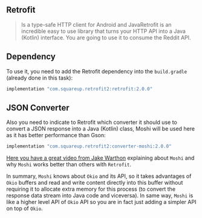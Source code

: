Retrofit
--------


> Is a type-safe HTTP client for Android and JavaRetrofit is an incredible easy to use library that turns your HTTP API into a Java (Kotlin) interface. You are going to use it to consume the Reddit API.

Dependency
----------

To use it, you need to add the Retrofit dependency into the `build.gradle` (already done in this task):


```kotlin
implementation "com.squareup.retrofit2:retrofit:2.0.0"
```      
JSON Converter
--------------

Also you need to indicate to Retrofit which converter it should use to convert a JSON response into a Java (Kotlin) class, Moshi will be used here as it has better performance than Gson:


```kotlin
implementation "com.squareup.retrofit2:converter-moshi:2.0.0"
```      
[Here you have a great video from Jake Warthon](https://www.youtube.com/watch?v=WvyScM_S88c) explaining about `Moshi` and why `Moshi` works better than others with `Retrofit`.

In summary, `Moshi` knows about `Okio` and its API, so it takes advantages of `Okio` buffers and read and write content directly into this buffer without requiring it to allocate extra memory for this process (to convert the response data stream into Java code and viceversa). In same way, `Moshi` is like a higher level API of `Okio` API so you are in fact just adding a simpler API on top of `Okio`.

  
